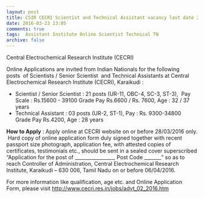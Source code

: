 ```yaml
---
layout: post
title: CSIR CECRI Scientist and Technical Assistant vacancy last date 28th March-2016   
date: 2016-03-23 13:05
comments: true
tags:  Assistant Institute Online Scientist Technical TN 
archive: false
---
```

Central Electrochemical Research Institute (CECRI)


Online Applications are invited from Indian Nationals for the following  posts  of Scientists / Senior Scientist  and Technical Assistants at Central Electrochemical Research Institute (CECRI), Karaikudi :


- Scientist / Senior Scientist : 21 posts (UR-11, OBC-4, SC-3, ST-3),  Pay Scale : Rs.15600 - 39100 Grade Pay Rs.6600 / Rs. 7600, Age : 32 / 37 years
- Technical Assistant : 03 posts (UR-2, ST-1), Pay : Rs. 9300-34800 Grade Pay Rs.4200, Age : 28 years


**How to Apply** : Apply online at CECRI website on or before 28/03/2016 only.  Hard copy of online application form duly signed together with recent passport size photograph, application fee, with attested copies of certificates, testimonials etc., should be sent in a sealed cover superscribed “Application for the post of ________________, Post Code _______” so as to reach Controller of Administration, Central Electrochemical Research Institute, Karaikudi – 630 006, Tamil Nadu on or before 06/04/2016.


For more information like qualification, age etc. and Online Application Form, please visit <http://www.cecri.res.in/jobs/advt_02_2016.htm>





